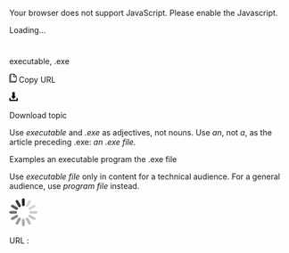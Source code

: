 Your browser does not support JavaScript. Please enable the Javascript.

Loading...

# 

executable, .exe

![Copy URL](media/execute/Copy.png)
Copy URL

![Download](media/execute/Download.png)

Download topic

Use *executable* and *.exe* as adjectives, not nouns. Use *an*, not *a*, as the article preceding .exe: *an .exe file.*

Examples
an executable program 
the .exe file

Use *executable file* only in content for a technical audience. For a general audience, use *program file* instead. 

![In progress](media/execute/activity-large.gif)

URL :
